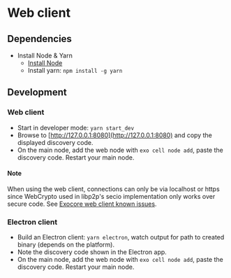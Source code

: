 
# Web client

## Dependencies
* Install Node & Yarn
    * [Install Node](https://github.com/nodesource/distributions/blob/master/README.md#debinstall)
    * Install yarn: `npm install -g yarn`

## Development
### Web client
* Start in developer mode: `yarn start_dev` 
* Browse to [http://127.0.0.1:8080](http://127.0.0.1:8080) and copy the displayed discovery code.
* On the main node, add the web node with `exo cell node add`, paste the discovery code. Restart your main node.

#### Note
When using the web client, connections can only be via localhost or https since WebCrypto used 
in libp2p's secio implementation only works over secure code. See [Exocore web client known issues](https://github.com/appaquet/exocore/tree/master/clients/web#notes).

### Electron client
* Build an Electron client: `yarn electron`, watch output for path to created binary (depends on the platform).
* Note the discovery code shown in the Electron app.
* On the main node, add the web node with `exo cell node add`, paste the discovery code. Restart your main node.
